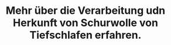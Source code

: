 ---
order: 20
href: /schurwolle
value: Schurwolle
title: Mehr über die Verarbeitung udn Herkunft von Schurwolle von Tiefschlafen erfahren.
external: false
navigation: true
footer: true
---
